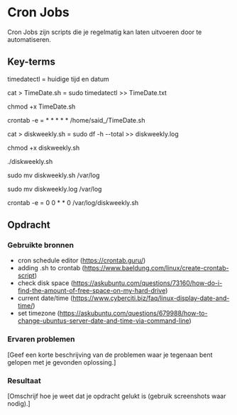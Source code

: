 # Cron Jobs
Cron Jobs zijn scripts die je regelmatig kan laten uitvoeren door te automatiseren.

## Key-terms
timedatectl = huidige tijd en datum

cat > TimeDate.sh = sudo timedatectl >> TimeDate.txt

chmod +x TimeDate.sh

crontab -e = * * * * * /home/said_/TimeDate.sh

cat > diskweekly.sh = sudo df -h --total >> diskweekly.log

chmod +x diskweekly.sh

./diskweekly.sh

sudo mv diskweekly.sh /var/log

sudo mv diskweekly.log /var/log

crontab -e = 0 0 * * 0 /var/log/diskweekly.sh

## Opdracht
### Gebruikte bronnen
* cron schedule editor (https://crontab.guru/)
* adding .sh to crontab (https://www.baeldung.com/linux/create-crontab-script)
* check disk space (https://askubuntu.com/questions/73160/how-do-i-find-the-amount-of-free-space-on-my-hard-drive)
* current date/time (https://www.cyberciti.biz/faq/linux-display-date-and-time/)
* set timezone (https://askubuntu.com/questions/679988/how-to-change-ubuntus-server-date-and-time-via-command-line)
### Ervaren problemen
[Geef een korte beschrijving van de problemen waar je tegenaan bent gelopen met je gevonden oplossing.]

### Resultaat
[Omschrijf hoe je weet dat je opdracht gelukt is (gebruik screenshots waar nodig).]
